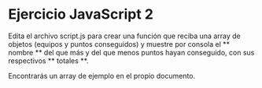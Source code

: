# Ejercicio JavaScript 2

Edita el archivo script.js para crear una función que reciba una array de objetos (equipos y puntos conseguidos) y muestre por consola el ** nombre ** del que más y del que menos puntos hayan conseguido, con sus respectivos ** totales **.

Encontrarás un array de ejemplo en el propio documento.
